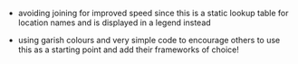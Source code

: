 

 - avoiding joining for improved speed since this
   is a static lookup table for location names and 
   is displayed in a legend instead
   
 - using garish colours and very simple code to 
   encourage others to use this as a starting point
   and add their frameworks of choice!